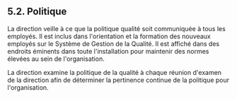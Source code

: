 ## 5.2. Politique

La direction veille à ce que la politique qualité soit communiquée à tous les
employés. Il est inclus dans l'orientation et la formation des nouveaux employés
sur le Système de Gestion de la Qualité. Il est affiché dans des endroits
éminents dans toute l'installation pour maintenir des normes élevées au sein de
l'organisation.

La direction examine la politique de la qualité à chaque réunion d'examen de la
direction afin de déterminer la pertinence continue de la politique pour
l'organisation.
